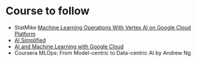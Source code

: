 # Course to follow
* StatMike [Machine Learning Operations With Vertex AI on Google Cloud Platform](https://www.youtube.com/watch?v=snUEwsft1wY&list=PLgxF613RsGoUuEjJJxJW2JYyZ8g1qOUou)
* [AI Simplified](https://www.youtube.com/watch?v=gT4qqHMiEpA&list=PLIivdWyY5sqJ1YuMdGjRwJ3fFYZ_vWQ62i)
* [AI and Machine Learning with Google Cloud](https://www.youtube.com/watch?v=yaDrWa1f-RI&list=PLIivdWyY5sqLVnGp10d9tQacZsvVh2_zM)
* Coursera MLOps: From Model-centric to Data-centric AI by Andrew Ng




